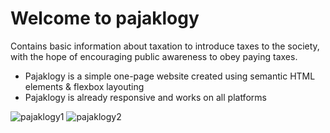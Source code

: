 # Welcome to pajaklogy

Contains basic information about taxation to introduce taxes to the society, with the hope of encouraging public awareness to obey paying taxes.
* Pajaklogy is a simple one-page website created using semantic HTML elements &amp; flexbox layouting
* Pajaklogy is already responsive and works on all platforms

![pajaklogy1](https://github.com/janesiaisabel/pajaklogy/assets/64683439/efa32fd5-66f5-45ac-8626-4c8e892f7b69)
![pajaklogy2](https://github.com/janesiaisabel/pajaklogy/assets/64683439/ae8eac95-3a18-4cc6-939a-cbdebec4a4ba)
